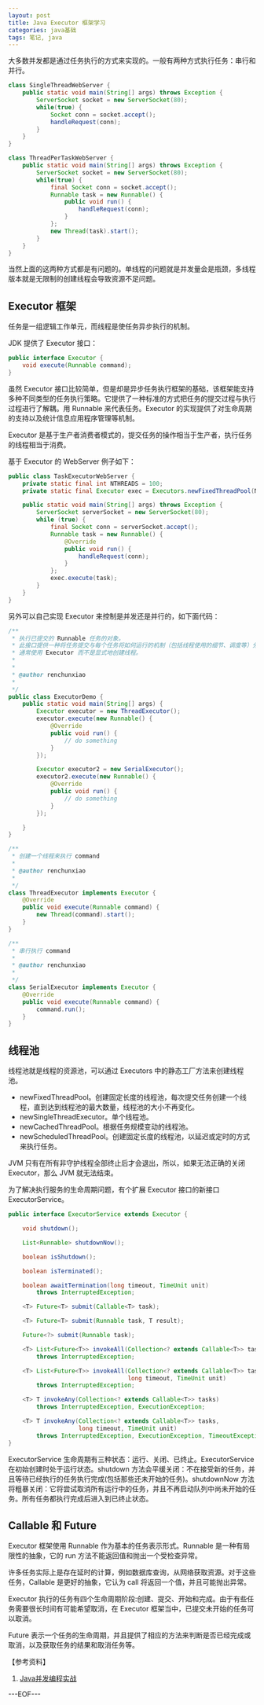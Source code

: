 ```yaml
---
layout: post
title: Java Executor 框架学习
categories: java基础
tags: 笔记, java
---
```


大多数并发都是通过任务执行的方式来实现的。一般有两种方式执行任务：串行和并行。

```java
class SingleThreadWebServer {
	public static void main(String[] args) throws Exception {
    	ServerSocket socket = new ServerSocket(80);
        while(true) {
        	Socket conn = socket.accept();
            handleRequest(conn);
        }
    }
}

class ThreadPerTaskWebServer {
	public static void main(String[] args) throws Exception {
    	ServerSocket socket = new ServerSocket(80);
        while(true) {
        	final Socket conn = socket.accept();
            Runnable task = new Runnable() {
            	public void run() {
                	handleRequest(conn);
                }
            };
            new Thread(task).start();
        }
    }
}
```

当然上面的这两种方式都是有问题的。单线程的问题就是并发量会是瓶颈，多线程版本就是无限制的创建线程会导致资源不足问题。

## Executor 框架

任务是一组逻辑工作单元，而线程是使任务异步执行的机制。

JDK 提供了 Executor 接口：

```java
public interface Executor {
    void execute(Runnable command);
}
```

虽然 Executor 接口比较简单，但是却是异步任务执行框架的基础，该框架能支持多种不同类型的任务执行策略。它提供了一种标准的方式把任务的提交过程与执行过程进行了解耦。用 Runnable 来代表任务。Executor 的实现提供了对生命周期的支持以及统计信息应用程序管理等机制。

Executor 是基于生产者消费者模式的，提交任务的操作相当于生产者，执行任务的线程相当于消费。

基于 Executor 的 WebServer 例子如下：

```java
public class TaskExecutorWebServer {
	private static final int NTHREADS = 100;
	private static final Executor exec = Executors.newFixedThreadPool(NTHREADS);

	public static void main(String[] args) throws Exception {
		ServerSocket serverSocket = new ServerSocket(80);
		while (true) {
			final Socket conn = serverSocket.accept();
			Runnable task = new Runnable() {
				@Override
				public void run() {
					handleRequest(conn);
				}
			};
			exec.execute(task);
		}
	}
}
```

另外可以自己实现 Executor 来控制是并发还是并行的，如下面代码：

```java
/**
 * 执行已提交的 Runnable 任务的对象。
 * 此接口提供一种将任务提交与每个任务将如何运行的机制（包括线程使用的细节、调度等）分离开来的方法。
 * 通常使用 Executor 而不是显式地创建线程。
 *
 *
 * @author renchunxiao
 *
 */
public class ExecutorDemo {
	public static void main(String[] args) {
		Executor executor = new ThreadExecutor();
		executor.execute(new Runnable() {
			@Override
			public void run() {
				// do something
			}
		});

		Executor executor2 = new SerialExecutor();
		executor2.execute(new Runnable() {
			@Override
			public void run() {
				// do something
			}
		});

	}
}

/**
 * 创建一个线程来执行 command
 *
 * @author renchunxiao
 *
 */
class ThreadExecutor implements Executor {
	@Override
	public void execute(Runnable command) {
		new Thread(command).start();
	}
}

/**
 * 串行执行 command
 *
 * @author renchunxiao
 *
 */
class SerialExecutor implements Executor {
	@Override
	public void execute(Runnable command) {
		command.run();
	}
}
```

## 线程池

线程池就是线程的资源池，可以通过 Executors 中的静态工厂方法来创建线程池。

- newFixedThreadPool。创建固定长度的线程池，每次提交任务创建一个线程，直到达到线程池的最大数量，线程池的大小不再变化。
- newSingleThreadExecutor。单个线程池。
- newCachedThreadPool。根据任务规模变动的线程池。
- newScheduledThreadPool。创建固定长度的线程池，以延迟或定时的方式来执行任务。

JVM 只有在所有非守护线程全部终止后才会退出，所以，如果无法正确的关闭 Executor，那么 JVM 就无法结束。

为了解决执行服务的生命周期问题，有个扩展 Executor 接口的新接口 ExecutorService。

```java
public interface ExecutorService extends Executor {

    void shutdown();

    List<Runnable> shutdownNow();

    boolean isShutdown();

    boolean isTerminated();

    boolean awaitTermination(long timeout, TimeUnit unit)
        throws InterruptedException;

    <T> Future<T> submit(Callable<T> task);

	<T> Future<T> submit(Runnable task, T result);

    Future<?> submit(Runnable task);

    <T> List<Future<T>> invokeAll(Collection<? extends Callable<T>> tasks)
        throws InterruptedException;

    <T> List<Future<T>> invokeAll(Collection<? extends Callable<T>> tasks,
                                  long timeout, TimeUnit unit)
        throws InterruptedException;

    <T> T invokeAny(Collection<? extends Callable<T>> tasks)
        throws InterruptedException, ExecutionException;

    <T> T invokeAny(Collection<? extends Callable<T>> tasks,
                    long timeout, TimeUnit unit)
        throws InterruptedException, ExecutionException, TimeoutException;
}
```

ExecutorService 生命周期有三种状态：运行、关闭、已终止。ExecutorService 在初始创建时处于运行状态。shutdown 方法会平缓关闭：不在接受新的任务，并且等待已经执行的任务执行完成(包括那些还未开始的任务)。shutdownNow 方法将粗暴关闭：它将尝试取消所有运行中的任务，并且不再启动队列中尚未开始的任务。所有任务都执行完成后进入到已终止状态。

## Callable 和 Future

Executor 框架使用 Runnable 作为基本的任务表示形式。Runnable 是一种有局限性的抽象，它的 run 方法不能返回值和抛出一个受检查异常。

许多任务实际上是存在延时的计算，例如数据库查询，从网络获取资源。对于这些任务，Callable 是更好的抽象，它认为 call 将返回一个值，并且可能抛出异常。

Executor 执行的任务有四个生命周期阶段:创建、提交、开始和完成。由于有些任务需要很长时间有可能希望取消，在 Executor 框架当中，已提交未开始的任务可以取消。

Future 表示一个任务的生命周期，并且提供了相应的方法来判断是否已经完成或取消，以及获取任务的结果和取消任务等。

【参考资料】

1. [Java并发编程实战](http://book.douban.com/subject/10484692/)

---EOF---
